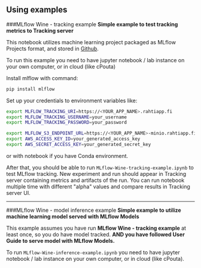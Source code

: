 ## Using examples

###MLflow Wine - tracking example
**Simple example to test tracking metrics to Tracking server**

This notebook utilizes machine learning project packaged as MLflow Projects format, and stored in [Github](https://github.com/mlflow/mlflow-example).

To run this example you need to have jupyter notebook / lab instance on your own computer, or in cloud (like cPouta)

Install mlflow with command:
```bash
pip install mlflow
```
Set up your credentials to environment variables like:
```bash
export MLFLOW_TRACKING_URI=https://<YOUR_APP_NAME>.rahtiapp.fi
export MLFLOW_TRACKING_USERNAME=your_username
export MLFLOW_TRACKING_PASSWORD=your_password

export MLFLOW_S3_ENDPOINT_URL=https://<YOUR_APP_NAME>-minio.rahtiapp.fi
export AWS_ACCESS_KEY_ID=your_generated_access_key
export AWS_SECRET_ACCESS_KEY=your_generated_secret_key 
```
or with notebook if you have Conda environment.

After that, you should be able to run `MLflow-Wine-tracking-example.ipynb` to test MLflow tracking.
New experiment and run should appear in Tracking server containing metrics and artifacts of the run.
You can run notebook multiple time with different "alpha" values and compare results in Tracking server UI.

---

###MLflow Wine - model inference example
**Simple example to utilize machine learning model served with MLflow Models**

This example assumes you have run **MLflow Wine - tracking example** at least once, so you do have model tracked.
**AND you have followed User Guide to serve model with MLflow Models.**

To run `MLflow-Wine-inference-example.ipynb` you need to have jupyter notebook / lab instance on your own computer, or in cloud (like cPouta).



